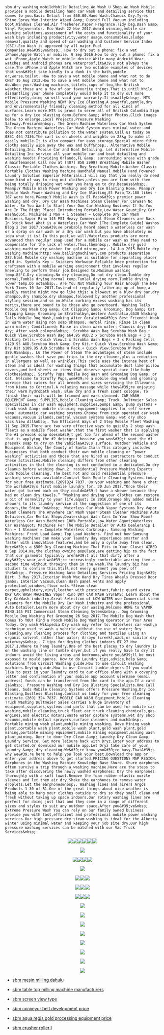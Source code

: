 
```
sbm dry washing mobileMobile Detailing We Wash U Shop We Wash Mobile provides a mobile detailing hand car wash and detailing service that comes to you.Basic Detail from $60.00.Hand Wash.Chamois Dry.Tyres Shine.Spray Wax.Interior Wiped &amp; Dusted.Full Vacuum including boot.Windows Cleaned.Air freshener.Paper Fragrance.Tidy bag.Dash &amp; Vinyl Rejuvenator. Eco Wash 22 Nov 2017.Award winning,mobile car washing solutions.assessment of the costs and functionality of your wash bays including productivity,water usage,consumables,sludge removal,quality and speed of car washing and Customer Service Index (CSI).Eco Wash is approved by all major Fuel Companies.We&#39;ve&nbsp;. How to dry out a phone: fix a wet iPhone,Apple Watch or mobile. 9 Sep 2016.How to dry out a phone: fix a wet iPhone,Apple Watch or mobile device.While many Android Wear watches and Android phones are waterproof,it&#39;s not always the case.The iPhone and Apple Watch are two notable examples of devices that won&#39;t take kindly to a dunk in the bath,puddle or,worse,toilet. How to save a wet mobile phone and what not to do CNET 16 Aug 2012.How to save a wet mobile phone and what not to do.When your.Washing machines,toilets,cups of tea,the British weather.these are a few of our favourite things.That is,until.While dismantling your phone completely would help it to dry out more effectively,doing so will void your warranty.It usually&nbsp;. MTS Mobile Pressure Washing NEW! Dry Ice Blasting.A powerful,gentle,dry and environmentally friendly cleaning method for all kinds of surfaces.Learn more.MTS is proud to serve all of British Columbia.Sign up for a dry ice blasting demo.Before &amp; After Photos.Click images below to enlarge.Local Projects.Pressure Washing Safeway.Pressure&nbsp;. The Green Machine Waterless Car Wash System The Green Machine Waterless Car Wash System uses minimal water and does not contribute pollution to the water system.Call us today on 0861 464 7336.The cart is on wheels and weights on 28kg to make it easily mobile.It is also compact for easy storage.Special micro fibre cloths easily wipe away the wax and buff&nbsp;. Alternative Mobile Detailing,Inc. Mobile Car and Boat Detailing. Let Alternative Mobile Detailing Inc service all your mobile car and boat detailing and washing needs! Providing Orlando,FL &amp; surrounding areas with grade A maintenance! Call now at (407) 850 2999! Breathing Mobile Washer Classic Portable Clothes Washing. Buy Breathing Mobile Washer Classic Portable Clothes Washing Machine Handheld Manual Mobile Hand Powered Laundry Solution Superior Materials.I will say that you really do need some kind of way to ring out clothes,unless you are fine with them being totally dripping wet when you hang em to dry,because&nbsp;. P&amp;Y Mobile Wash Power Washing and Dry Ice Blasting Home. P&amp;Y Mobile Wash Power Washing and Dry Ice Blasting,El Paso,TX.188 likes · 187 were here.P&amp;Y Mobile Wash is El Paso&#39;s premier power washing and dry. Dry Car Wash Machines Steam Cleaner For Carwash No Water. So You Want to Start Your Own Car Washing Business If So You Are In The Right Place! Introducing Portable,Low Water &quot;Dry Car Wash&quot; Machines 1 Man + 1 Steamer = Complete Dry Car Wash Business.Vapor Rino 145 PSI Heavy Commercial Steam Cleaners are Back In Stock Now! What is a Waterless Car Wash [The Complete Guide] Washos Blog 2 Jan 2017.You&#39;ve probably heard about a waterless car wash or a spray on car wash or a dry car wash,but you have absolutely no idea what it is! In this post,we will.Waterless products are more advanced than regular soap used for a mobile car wash as they need to compensate for the lack of water.Thus,the&nbsp;. Mobile dry gold washing machine dry washer for gold mining,ore. 14 Jun 2015.Mobile dry washing machine:http: www.bailingmachinery.com products separation 287.html Mobile dry washing machine is suitable for separating placer gold in. Symbols Key — Snickers Workwear Reliable knee protection for craftsmen with a mobile working environment that involves regular kneeling to perform their job.Designed to.Maximum washing temp.85°C.Dry cleaning.No dry cleaning,Do not dry clean.Tumble dry normal,Tumble drying normal temp.Tumlel drying norm,Tumble drying lower temp.Do not&nbsp;. Are You Not Washing Your Hair Enough The New York Times 10 Jan 2017.Instead of regularly lathering up at home,a weekly routine might now go like this: a blowout at a blow dry bar,dry shampoo,dry shampoo,dry shampoo,followed by another professional styling session,and so on.While curbing excess washing has its merits,there are bound to be those who go overboard. Washing Tails Mobile Dog Wash Dog &amp; Cat Clipping &amp; Grooming. Dog &amp; Cat Clipping &amp; Grooming in Strathalbyn,Western Australia,6530 Washing Tails Mobile Dog Wash,Looking After Geraldton&#39;s Best Friends!.Wash in warm water using non soap shampoo; Herbal rinse; Rinse in clean warm water; Conditioned; Rinse in clean warm water; Chamois dry; Blow dry; After wash cologne&nbsp;. Scrubba Wash Bag Scrubba Wash Bag.+ Quick View.Scrubba Wash Bag $64.95 AUD.2 x Scrubba Wash Bags + 3 x Packing Cells.+ Quick View.2 x Scrubba Wash Bags + 3 x Packing Cells $129.95 AUD.Scrubba Wash &amp; Dry Kit.+ Quick View.Scrubba Wash &amp; Dry Kit $109.95 AUD.Scrubba W Pack.+ Quick View.Scrubba W Pack $89.95&nbsp;. LG The Power of Steam The advantages of steam include gentle washes that save you trips to the dry cleaner,plus a reduction in allergens as well as wrinkles.This cycle uses the intense heat of steam and is ideal for washing things that accumulate dust like pillow covers,and bed sheets or items that deserve special care like baby clothes&nbsp;. Scruffy Pups Mobile Dog Wash and Grooming Dog &amp; or Cat. Welcome to Scruffy Pups,we&#39;re a mobile dog wash and grooming service that caters for all breeds and sizes servicing the Illawarra from Kiama to Corrimal.A relaxing massage while they&#39;re enjoying their warm hydrobath wash; Blow dry and a fresh scent cologne; To finish their nails will be trimmed and ears cleaned. CAR WASH EQUIPMENT &amp; SUPPLIES,Mobile Cleaning &amp; Truck. Dultmeier Sales specializes in car wash equipment,supplies,pumps &amp; pump systems + truck wash &amp; mobile cleaning equipment supplies for self serve &amp; automatic car washing systems.Choose from coin operated car wash vacuums,vacuum islands,central vacuum systems &amp; wet dry shop vacs.View All&nbsp;. Two Efficient Ways of 2 Step Mobile Fleet Washing 11 Sep 2015.There are two very effective ways to quickly 2 step wash fleets as a mobile fleet washer.that the first washer that is applying the #1 presoak soap doesn&#39;t get too far ahead of the second washer that is applying the #2 detergent because you won&#39;t want the #1 presoak soap to dry on the vehicle&#39;s surface. Outdoor Vehicle and Equipment Washing the County of Santa Clara This category includes businesses that both conduct their own mobile cleaning or “power washing” activities and those that are hired as contractors to conduct these activities.Mobile cleaning differs from other cleaning activities in that the cleaning is not conducted in a dedicated.Do dry cleanup before washing down.2. residential Pressure Washing Experts Suds Mobile Cleaning. The best hot and cold residential pressure washing services available.Contact Suds Mobile Cleaning Systems today for your free estimate.(269)324 7837. Do your washing and have a chat: the world&#39;s first mobile laundry for. 30 Jun 2017.“Once their water got turned back on they couldn&#39;t have a shower because they had no clean dry towels.” “Washing and drying your clothes can restore a bit of normality to your life.&quot; In 2016,Orange Sky added mobile showers to its laundry service at the suggestion of one of its donors,the Shine On&nbsp;. Waterless Car Wash Vapor Systems Dry Vapor Steam Cleaners The Anywhere Car Wash Vapor Steam Cleaner Machines Auto Detailers,Car Rental Shops,Dealerships Wash Cars In Your Show Room! Waterless Car Wash Machines 100% Portable,Low Water &quot;Waterless Car Wash&quot; Machines For The Mobile Detailer Or Auto Dealership 1 Man + 1 Steamer = Complete Waterless Car&nbsp;. Samsung Washing Machines: Front Load &amp; Top Load Washers. Find out how Samsung washing machines can make your laundry day experience smarter and faster with innovative features,and be only a cycle away from clean. Here&#39;s a $500 Dry Cleaning Machine That Fits in Your Closet WIRED 8 Sep 2014.We,the clothes owning populace,are getting hip to the fact that our garments typically aren&#39;t all that dirty after a day&#39;s wear,and we&#39;re increasingly comfortable wearing them a second time without throwing them in the wash.The laundry biz has studies to confirm this.Still,not every garment you peel off the&nbsp;. Pressure Washing Auto Detailing Services Pricing Dign&#39; Dirt. 3 May 2017.Exterior Wash Wax Hand Dry Tires Wheels Dressed Door jambs; Interior Vacuum,clean dash panel vents and apply protectant,windows,floor mats.*Steam clean carpet,upholstery,vinyl,leather with protectant,fabric guard extra. DRY CAR WASH MACHINES Vapor Rino DRY CAR WASH SYSTEMS: Learn about the Dry CarWash industry.Great Selection of LOW WATER use Commercial steam cleaners for the Mobile Dry Car Wash industry and the professional Auto Detailer.Learn more about dry car wasing.Welcome HOME to VAPOR RINO,145 PSI Commercial Steam Cleaning Sytems&nbsp;. Dog Grooming Mobile Dog Washing Pet Grooming 26 Sep 2017.The Mobile Dog Wash that Comes To YOU! Find a Pooch Mobile Dog Washing Operator in Your Area Today. Dry wash Wikipedia Dry wash may refer to: Waterless car wash,a technique used to wash a vehicle without the use of water; Dry cleaning,any cleaning process for clothing and textiles using an organic solvent rather than water; Arroyo (creek),wadi,or similar dry waterways&nbsp;. 7 tips for drying clothes indoors BT 27 Nov 2017.1.Where to hang laundry.One of the best places to dry laundry is on the washing line or tumble dryer,but if you really have to dry it indoors avoid the living areas and bedrooms,where you&#39;ll be most exposed to mould spores. How to do Laundry tips,advice,help &amp; solutions from Circuit Washing guide.How to use Circuit washing machines.Drying guide.How to use Circuit tumble dryers.If you would like to post in your laundry card to our office along with a covering letter and confirmation of your mobile app account username (email address) funds can be transferred from the card to the app.If a card is&nbsp;. Pressure Washing and Dry Ice Blasting Specialists.One Call Cleans. Suds Mobile Cleaning Systems offers Pressure Washing,Dry Ice Blasting,Dustless Blasting.Contact us today for your free cleaning estimate.(269) 324 7837. MOBILE CAR WASH Equipment,Mobile Cleaning Truck Washing Dultmeier Sales carries a huge inventory of equipment,supplies,systems and parts that can be used for mobile car washing,mobile cleaning,truck fleet.car truck cleaning chemicals,gas engines,and electric motors,waste water capture systems,wet dry shop vacuums,mobile detail sprayers,surface cleaners and much&nbsp;. Portable mining wash plant,mobile mining washing. Dove Mining wash plant,portable wash plant,mobile wash plant,gold wash plant,gold mining,portable mining equipment,mobile mining equipment,mining wash plant,mining. Door to door Dry Clean &amp; Laundry Dry Clean &amp; Laundry Service. Get more leisure back with Dryz.Enter your address to get started.Or download our mobile app.Let Dryz take care of your laundry &amp; dry cleaning.We&#39;re know you&#39;re busy.That&#39;s why we&#39;re here to help you look your best.Download the app or enter your address above to get started.PRICING QUESTIONS MAP REGION. Earphones in the Washing Machine Knowledge Base Shure. Shure earphones often survive a trip through a washing machine.Here are the steps to take after discovering the newly washed earphones: Dry the earphones thoroughly with a soft towel.Remove the foam rubber elastic nozzle sleeves and let them air dry.Shake the earphones to remove water droplets.Let the earphones&nbsp;. Washing lines and airers Argos Products 1 30 of 81.One of the great things about nice weather is being able to hang your clothes outside to dry so they smell clean and fresh without taking up space indoors.Our rotary washing lines are perfect for doing just that and they come in a range of different sizes and styles to suit any outdoor space.After you&#39;ve&nbsp;. Extreme Pressure Wash You can rely on our family owned business provide you with fast,efficient and professional mobile power washing services.Our high pressure dry steam washing is ideal for the Alberta winter using minimal water and keeping your job site dry.Our high pressure washing services can be matched with our Vac Truck Services&nbsp;. 
```

<div align="center">
  
<a rel="nofollow" href="https://m.shibang-china.com?f=github&k=sbm+dry+washing+mobile"><img src="https://static.shibang-china.com/en/l.png"></a><img src="https://static.shibang-china.com/en/hw.png"><a rel="nofollow" href="https://m.shibang-china.com/product/?f=github&k=sbm+dry+washing+mobile"><img src="https://static.shibang-china.com/en/p.png"></a><a rel="nofollow" href="https://m.shibang-china.com/cases/?f=github&k=sbm+dry+washing+mobile"><img src="https://static.shibang-china.com/en/c.png"></a><a rel="nofollow" href="https://m.shibang-china.com/news/?f=github&k=sbm+dry+washing+mobile"><img src="https://static.shibang-china.com/en/n.png"></a><a rel="nofollow" href="https://m.shibang-china.com?f=github&k=sbm+dry+washing+mobile"><img src="https://static.shibang-china.com/en/m.png"></a>

<a rel="nofollow" href="https://m.shibang-china.com/product/?f=github&k=sbm+dry+washing+mobile"><img src="https://static.shibang-china.com/en/b.jpg"></a>
  
<a rel="nofollow" href="https://m.shibang-china.com/solution-aggregate.html?f=github&k=sbm+dry+washing+mobile"><img src="https://static.shibang-china.com/en/a.jpg"></a><a rel="nofollow" href="https://m.shibang-china.com/solution-mine.html?f=github&k=sbm+dry+washing+mobile"><img src="https://static.shibang-china.com/en/m.jpg"></a><a rel="nofollow" href="https://m.shibang-china.com/solution-mill.html?f=github&k=sbm+dry+washing+mobile"><img src="https://static.shibang-china.com/en/g.jpg"></a><a rel="nofollow" href="https://m.shibang-china.com/solution-epc.html?f=github&k=sbm+dry+washing+mobile"><img src="https://static.shibang-china.com/en/e.jpg"></a>

<a rel="nofollow" href="https://m.shibang-china.com/product/?f=github&k=sbm+dry+washing+mobile"><img src="https://static.shibang-china.com/en/a-p.png"></a>

<a rel="nofollow" href="https://m.shibang-china.com/product/crusher/c6x.html?f=github&k=sbm+dry+washing+mobile"><img src="https://static.shibang-china.com/en/j.jpg"></a><a rel="nofollow" href="https://m.shibang-china.com/product/crusher/ci5x.html?f=github&k=sbm+dry+washing+mobile"><img src="https://static.shibang-china.com/en/i.jpg"></a><a rel="nofollow" href="https://m.shibang-china.com/product/crusher/hst.html?f=github&k=sbm+dry+washing+mobile"><img src="https://static.shibang-china.com/en/c.jpg"></a>

<a rel="nofollow" href="https://m.shibang-china.com/product/mill/mtw.html?f=github&k=sbm+dry+washing+mobile"><img src="https://static.shibang-china.com/en/mtw.jpg"></a><a rel="nofollow" href="https://m.shibang-china.com/product/mill/scm.html?f=github&k=sbm+dry+washing+mobile"><img src="https://static.shibang-china.com/en/scm.jpg"></a><a rel="nofollow" href="https://m.shibang-china.com/product/mill/lm.html?f=github&k=sbm+dry+washing+mobile"><img src="https://static.shibang-china.com/en/lm.jpg"></a>

<a rel="nofollow" href="https://m.shibang-china.com/product/sand/vsi6x.html?f=github&k=sbm+dry+washing+mobile"><img src="https://static.shibang-china.com/en/6x.jpg"></a><a rel="nofollow" href="https://m.shibang-china.com/product/sand/vu.html?f=github&k=sbm+dry+washing+mobile"><img src="https://static.shibang-china.com/en/vu.jpg"></a><a rel="nofollow" href="https://m.shibang-china.com/product/mobile/klun.html?f=github&k=sbm+dry+washing+mobile"><img src="https://static.shibang-china.com/en/k.jpg"></a>

<a rel="nofollow" href="https://m.shibang-china.com/cases/?f=github&k=sbm+dry+washing+mobile"><img src="https://static.shibang-china.com/en/case.png"></a>

<a rel="nofollow" href="https://m.shibang-china.com/cases/aggregate/202.html?f=github&k=sbm+dry+washing+mobile"><img src="https://static.shibang-china.com/en/c-1.jpg"></a>

<a rel="nofollow" href="https://m.shibang-china.com/cases/aggregate/203.html?f=github&k=sbm+dry+washing+mobile"><img src="https://static.shibang-china.com/en/c-2.jpg"></a>

<a rel="nofollow" href="https://m.shibang-china.com/cases/mill/123.html?f=github&k=sbm+dry+washing+mobile"><img src="https://static.shibang-china.com/en/c-3.jpg"></a>

<a rel="nofollow" href="https://m.shibang-china.com/contact_us.html?f=github&k=sbm+dry+washing+mobile"><img src="https://static.shibang-china.com/en/contact.png"></a>

<a rel="nofollow" href="https://swt.shibang-china.com/?f=github&k=sbm+dry+washing+mobile"><img src="https://static.shibang-china.com/en/chat.png"></a>

<a rel="nofollow" href="https://whatsapp.shibangsoft.com/WhatsApp.php?f=github&k=sbm+dry+washing+mobile"><img src="https://static.shibang-china.com/en/whatsapp.png"></a>

<a rel="nofollow" href="https://m.shibang-china.com/?f=github&k=sbm+dry+washing+mobile"><img src="https://static.shibang-china.com/en/website.png"></a>

</div>


* [sbm mesin milling dahulu](sbm%20mesin%20milling%20dahulu.md)

* [sbm table top milling machine manufacturers](sbm%20table%20top%20milling%20machine%20manufacturers.md)

* [sbm screen view type](sbm%20screen%20view%20type.md)

* [sbm conveyor belt development price](sbm%20conveyor%20belt%20development%20price.md)

* [sbm aqua regis gold processing equipment price](sbm%20aqua%20regis%20gold%20processing%20equipment%20price.md)

* [sbm crusher roller l](sbm%20crusher%20roller%20l.md)